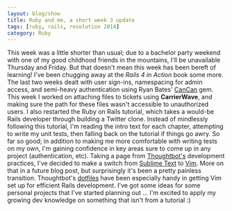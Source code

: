 ```yaml
---
layout: blog/show
title: Ruby and me, a short week 3 update
tags: [ruby, rails, resolution 2014]
category: Ruby
---
```


This week was a little shorter than usual; due to a bachelor party weekend with one of my good childhood friends in the mountains, I'll be unavailable Thursday and Friday. But that doesn't mean this week has been bereft of learning! I've been chugging away at the *Rails 4 in Action* book some more. The last two weeks dealt with user sign-ins, namespacing for admin access, and semi-heavy authentication using Ryan Bates' [CanCan](https://github.com/ryanb/cancan) gem. This week I worked on attaching files to tickets using **CarrierWave**, and making sure the path for these files wasn't accessible to unauthorized users.  I also restarted the Ruby on Rails tutorial, which takes a would-be Rails developer through building a Twitter clone. Instead of mindlessly following this tutorial, I'm reading the intro text for each chapter, attempting to write my unit tests, then falling back on the tutorial if things go awry. So far so good; in addition to making me more comfortable with writing tests on my own, I'm gaining confidence in key areas sure to come up in any project (authentication, etc). Taking a page from [Thoughtbot's](http://thoughtbot.com) development practices, I've decided to make a switch from [Sublime Text](http://www.sublimetext.com/) to [Vim](http://www.vim.org/). More on that in a future blog post, but surprisingly it's been a pretty painless transition. Thoughtbot's [dotfiles](https://github.com/thoughtbot/dotfiles) have been especially handy in getting Vim set up for efficient Rails development. I've got some ideas for some personal projects that I've started planning out ... I'm excited to apply my growing dev knowledge on something that isn't from a tutorial :)
